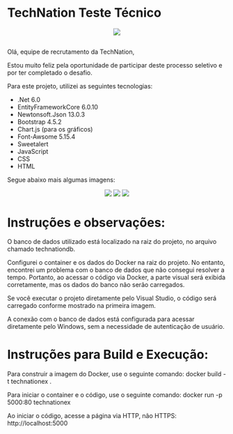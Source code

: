 # TechNation Teste Técnico
<div align="center">
  <img src="https://github.com/user-attachments/assets/5322079c-b4e8-45b9-9d9d-2bb57f1e0154" />
</div>

##

Olá, equipe de recrutamento da TechNation,

Estou muito feliz pela oportunidade de participar deste processo seletivo e por ter completado o desafio.

Para este projeto, utilizei as seguintes tecnologias:

- .Net 6.0
- EntityFrameworkCore 6.0.10
- Newtonsoft.Json 13.0.3
- Bootstrap 4.5.2
- Chart.js (para os gráficos)
- Font-Awsome 5.15.4
- Sweetalert
- JavaScript
- CSS
- HTML

Segue abaixo mais algumas imagens:

<div align="center">
  <img src="https://github.com/user-attachments/assets/373e3ddb-7413-4f15-b6cc-46244140b45b" />
  <img src="https://github.com/user-attachments/assets/4591f78a-f737-4cf3-bc5f-72d86e796078" />
  <img src="https://github.com/user-attachments/assets/9400e92f-2484-49ee-a712-dba1fe48cdaa" />
</div>

# Instruções e observações:

O banco de dados utilizado está localizado na raiz do projeto, no arquivo chamado technationdb.

Configurei o container e os dados do Docker na raiz do projeto. No entanto, encontrei um problema com o banco de dados que não consegui resolver a tempo. Portanto, ao acessar o código via Docker, a parte visual será exibida corretamente, mas os dados do banco não serão carregados.

Se você executar o projeto diretamente pelo Visual Studio, o código será carregado conforme mostrado na primeira imagem.

A conexão com o banco de dados está configurada para acessar diretamente pelo Windows, sem a necessidade de autenticação de usuário.

# Instruções para Build e Execução:

Para construir a imagem do Docker, use o seguinte comando: docker build -t technationex .

Para iniciar o container e o código, use o seguinte comando: docker run -p 5000:80 technationex

Ao iniciar o código, acesse a página via HTTP, não HTTPS: http://localhost:5000
